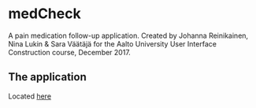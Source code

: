 # medCheck

A pain medication follow-up application. Created by Johanna Reinikainen, Nina Lukin & Sara Väätäjä for the Aalto University User Interface Construction course, December 2017.

## The application
Located [here](https://johannarei.github.io/medCheck)
